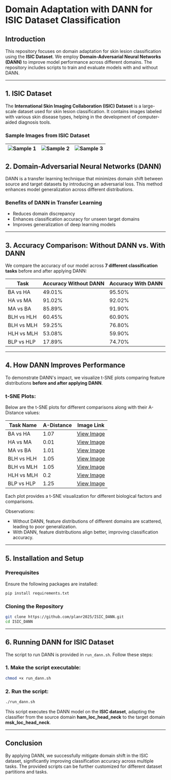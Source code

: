 # Domain Adaptation with DANN for ISIC Dataset Classification

## Introduction
This repository focuses on domain adaptation for skin lesion classification using the **ISIC Dataset**. We employ **Domain-Adversarial Neural Networks (DANN)** to improve model performance across different domains. The repository includes scripts to train and evaluate models with and without DANN.

---

## 1. ISIC Dataset
The **International Skin Imaging Collaboration (ISIC) Dataset** is a large-scale dataset used for skin lesion classification. It contains images labeled with various skin disease types, helping in the development of computer-aided diagnosis tools.

### Sample Images from ISIC Dataset
| ![Sample 1](https://content.isic-archive.com/5d9fef95-eb18-4b85-9abe-01bd2c2669e4/ISIC_0053462_thumbnail_256.jpg?Expires=1743811200&Signature=lCooqtzotHP61H1jkEEo4JzTKsf742f32PHRhe6teFbOn3DQ-qo0LZaIAzxAmMb4EzQw9Ee57RJsXXtagpIP4VFFAqkJq6hVAqaJjr7tjVMZX3yOvONc9rHhBZYc3MWLJXEwGc4dNLC3Th35I0pRaU~ygozrn~2gb5Ytpw--97jjw2mbMmdbupPkPT8i9GUIYfTMB7FRwC6thd0D3MFH5hl1HHsqo6EDzRmH6L4aD1syGo4sX0bR1gddwkcizqBLABgo~d3HvsUVBTwLAFy2-4AMy51Tld6B0CMr3yyXaSUS7BIiEdUThBBp8N1defyogrgglGfw6fvaREbDBJmUWw__&Key-Pair-Id=K3KFHCM130RXTL) | ![Sample 2](https://content.isic-archive.com/2662a321-988d-4aca-9f20-111a0c70c175/ISIC_0053484_thumbnail_256.jpg?Expires=1743811200&Signature=b954ejBU87~OSBkC1scPaOgprfQjRi6dqVPE3zlrsBpUfRtK-zcOt6r6Ut9L7joKu7bfkrs6~HVA72bCpr6q7sUqpGM~S0sI9wmNT07UOYlRXy-Msw4d15Ex-Op1wqD3RXbdnCQMKjNYF-SJcVcB4tkppS8U5Rj4FpjxEOpxuRD~RaOQOyedKIIyGLDgkMVWlRCg0Y3oXT4pxt6o6erm0yAg4NQTASIftN1FaBKyVVLI0kX366EwIRUVhc8K73ABznO1ixM~c-ERCNSDvL~bCJI4fKf3t0J6h~Xyq5~ws0z7JXIBZyBejoTAkcBddU8k1ke6G9pZOR4stPPOUXSIPg__&Key-Pair-Id=K3KFHCM130RXTL) | ![Sample 3](https://content.isic-archive.com/0220db7b-05b3-482b-9898-939acb9f7d60/ISIC_0073243_thumbnail_256.jpg?Expires=1743811200&Signature=f0MbYSgV4sXZUMkcSzbzgjPRQUhx-oeQwHjNAT7sSlVrQ2LHKpA3yM~P5bRfUEZtdzrhct3UbFnV5oE-tbKGJ5fu6Q7yjs3UyBORARHTAMb4~vMitoRw~SGku7D0soLzoDd~K0EzJiBB6reOCG2xwIyCaW~CYfVvvINjq4vOZ4H4xHa~rWx2DvUlXmj5pWQBhWqD9xXYUuTRYWVarO2lFUKtFX8~nXyhdhwFSg5s33NVFL~luSMpGwLrdRgD5paRzA3Yq~bbQK2rjtdgn0JcpwO0KF2PK6bMTt-uSe7Zwxv01z3Z3H0Sy5uiPXkwj9fn47b-xFyDHN3GEnQfteKbMg__&Key-Pair-Id=K3KFHCM130RXTL) |
|:--------------------------------:|:--------------------------------:|:--------------------------------:|

## 2. Domain-Adversarial Neural Networks (DANN)
DANN is a transfer learning technique that minimizes domain shift between source and target datasets by introducing an adversarial loss. This method enhances model generalization across different distributions.

### Benefits of DANN in Transfer Learning
- Reduces domain discrepancy
- Enhances classification accuracy for unseen target domains
- Improves generalization of deep learning models

---

## 3. Accuracy Comparison: Without DANN vs. With DANN
We compare the accuracy of our model across **7 different classification tasks** before and after applying DANN:

| Task | Accuracy Without DANN | Accuracy With DANN |
|------|----------------------|-------------------|
| BA vs HA   | 49.01% | 95.50% |
| HA vs MA   | 91.02% | 92.02% |
| MA vs BA   | 85.89% | 91.90% |
| BLH vs HLH | 60.45% | 60.90% |
| BLH vs MLH | 59.25% | 76.80% |
| HLH vs MLH | 53.08% | 59.90% |
| BLP vs HLP | 17.89% | 74.70% |

---

## 4. How DANN Improves Performance
To demonstrate DANN's impact, we visualize t-SNE plots comparing feature distributions **before and after applying DANN**.

### t-SNE Plots:
Below are the t-SNE plots for different comparisons along with their A-Distance values:

| Task Name | A-Distance | Image Link |
|-----------|------------|-----------|
| BA vs HA | 1.07 | [View Image](https://ibb.co/MxZqvCyp) |
| HA vs MA | 0.01 | [View Image](https://ibb.co/8nGN1JSH) |
| MA vs BA | 1.01 | [View Image](https://ibb.co/sdfDmmTN) |
| BLH vs HLH | 1.05 | [View Image](https://ibb.co/DfDSfqCd) |
| BLH vs MLH | 1.05 | [View Image](https://ibb.co/LDDjbrm2) |
| HLH vs MLH | 0.2 | [View Image](https://ibb.co/BVpBj6YL) |
| BLP vs HLP | 1.25 | [View Image](https://ibb.co/j96GyRzz) |

Each plot provides a t-SNE visualization for different biological factors and comparisons.


Observations:
- Without DANN, feature distributions of different domains are scattered, leading to poor generalization.
- With DANN, feature distributions align better, improving classification accuracy.

---

## 5. Installation and Setup
### Prerequisites
Ensure the following packages are installed:
```bash
pip install requirements.txt
```

### Cloning the Repository
```bash
git clone https://github.com/planr2025/ISIC_DANN.git
cd ISIC_DANN
```

---

## 6. Running DANN for ISIC Dataset
The script to run DANN is provided in `run_dann.sh`. Follow these steps:

### 1. Make the script executable:
```bash
chmod +x run_dann.sh
```

### 2. Run the script:
```bash
./run_dann.sh
```

This script executes the DANN model on the **ISIC dataset**, adapting the classifier from the source domain **ham_loc_head_neck** to the target domain **msk_loc_head_neck**.

---

## Conclusion
By applying DANN, we successfully mitigate domain shift in the ISIC dataset, significantly improving classification accuracy across multiple tasks. The provided scripts can be further customized for different dataset partitions and tasks.


